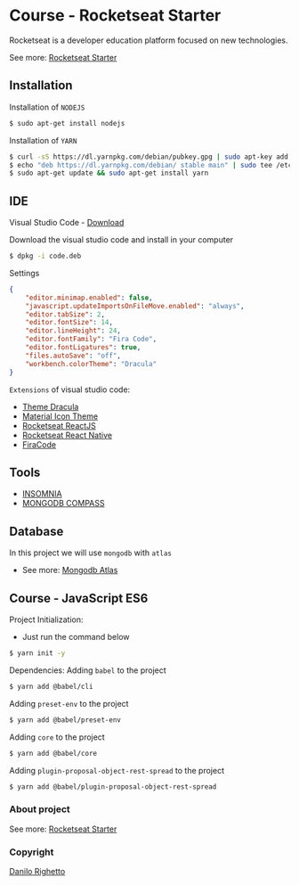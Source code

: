 # Course - Rocketseat Starter
Rocketseat is a developer education platform focused on new technologies.

See more: [Rocketseat Starter](https://rocketseat.com.br/)

## Installation
Installation of `NODEJS`
``` sh
$ sudo apt-get install nodejs
```

Installation of `YARN`
``` sh
$ curl -sS https://dl.yarnpkg.com/debian/pubkey.gpg | sudo apt-key add -
$ echo "deb https://dl.yarnpkg.com/debian/ stable main" | sudo tee /etc/apt/sources.list.d/yarn.list
$ sudo apt-get update && sudo apt-get install yarn
```

## IDE
Visual Studio Code - [Download](https://code.visualstudio.com/Download)

Download the visual studio code and install in your computer
``` sh
$ dpkg -i code.deb
```

Settings
``` json
{
    "editor.minimap.enabled": false,
    "javascript.updateImportsOnFileMove.enabled": "always",
    "editor.tabSize": 2,
    "editor.fontSize": 14,
    "editor.lineHeight": 24,
    "editor.fontFamily": "Fira Code",
    "editor.fontLigatures": true,
    "files.autoSave": "off",
    "workbench.colorTheme": "Dracula"
}
```

`Extensions` of visual studio code: 

- [Theme Dracula](https://marketplace.visualstudio.com/items?itemName=dracula-theme.theme-dracula)
- [Material Icon Theme](https://marketplace.visualstudio.com/items?itemName=PKief.material-icon-theme)
- [Rocketseat ReactJS](https://marketplace.visualstudio.com/items?itemName=rocketseat.RocketseatReactJS)
- [Rocketseat React Native](https://marketplace.visualstudio.com/items?itemName=rocketseat.RocketseatReactNative)
- [FiraCode](https://github.com/tonsky/FiraCode)

## Tools
- [INSOMNIA](https://support.insomnia.rest/article/23-installation#ubuntu)
- [MONGODB COMPASS](https://www.mongodb.com/products/compass)

## Database
In this project we will use `mongodb` with `atlas`
- See more: [Mongodb Atlas](https://www.mongodb.com/cloud/atlas)

## Course - JavaScript ES6

Project Initialization:
- Just run the command below

``` sh
$ yarn init -y
```

Dependencies:
Adding `babel` to the project
``` sh
$ yarn add @babel/cli
```

Adding `preset-env` to the project
``` sh
$ yarn add @babel/preset-env
```

Adding `core` to the project
``` sh
$ yarn add @babel/core
```

Adding `plugin-proposal-object-rest-spread` to the project
``` sh
$ yarn add @babel/plugin-proposal-object-rest-spread
```

### About project
See more: [Rocketseat Starter](https://rocketseat.com.br/)

### Copyright
[Danilo Righetto](https://www.linkedin.com/in/danilo-righetto/)
